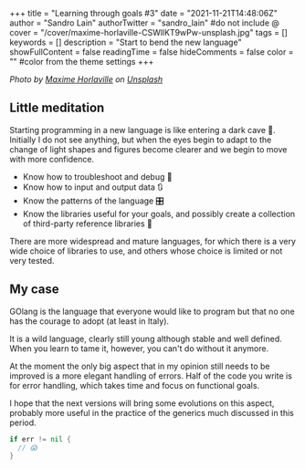+++
title = "Learning through goals #3"
date = "2021-11-21T14:48:06Z"
author = "Sandro Lain"
authorTwitter = "sandro_lain" #do not include @
cover = "/cover/maxime-horlaville-CSWllKT9wPw-unsplash.jpg"
tags = []
keywords = []
description = "Start to bend the new language"
showFullContent = false
readingTime = false
hideComments = false
color = "" #color from the theme settings
+++

*Photo by [Maxime Horlaville](https://unsplash.com/@mxhpics?utm_source=unsplash&utm_medium=referral&utm_content=creditCopyText) on [Unsplash](https://unsplash.com/s/photos/neon-text?utm_source=unsplash&utm_medium=referral&utm_content=creditCopyText)*

## Little meditation

Starting programming in a new language is like entering a dark cave :bat:.
Initially I do not see anything, but when the eyes begin to adapt to the change of light shapes and figures become clearer and we begin to move with more confidence.

* Know how to troubleshoot and debug :bug:
* Know how to input and output data :arrows_clockwise:
* Know the patterns of the language 🎛
* Know the libraries useful for your goals, and possibly create a collection of third-party reference libraries 🧩

There are more widespread and mature languages, for which there is a very wide choice of libraries to use, and others whose choice is limited or not very tested.

## My case

GOlang is the language that everyone would like to program but that no one has the courage to adopt (at least in Italy).

It is a wild language, clearly still young although stable and well defined.
When you learn to tame it, however, you can't do without it anymore.

At the moment the only big aspect that in my opinion still needs to be improved is a more elegant handling of errors. Half of the code you write is for error handling, which takes time and focus on functional goals.

I hope that the next versions will bring some evolutions on this aspect, probably more useful in the practice of the generics much discussed in this period.

```go
if err != nil {
  // 😱
}
```
